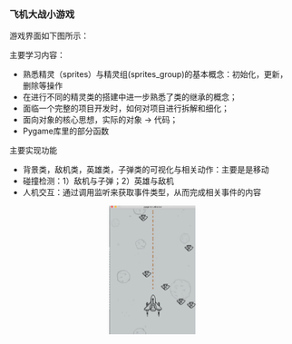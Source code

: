 ### 飞机大战小游戏

游戏界面如下图所示：

主要学习内容：
- 熟悉精灵（sprites）与精灵组(sprites_group)的基本概念：初始化，更新，删除等操作
- 在进行不同的精灵类的搭建中进一步熟悉了类的继承的概念；
- 面临一个完整的项目开发时，如何对项目进行拆解和细化；
- 面向对象的核心思想，实际的对象 -> 代码；
- Pygame库里的部分函数

主要实现功能
- 背景类，敌机类，英雄类，子弹类的可视化与相关动作：主要是是移动
- 碰撞检测：1）敌机与子弹；2）英雄与敌机
- 人机交互：通过调用监听来获取事件类型，从而完成相关事件的内容

<div align=center>
<img src="https://github.com/zhaohyin/The_War_of_Airplane/blob/master/PIC/GUI.png" width="30%" height="30%">
</div>
